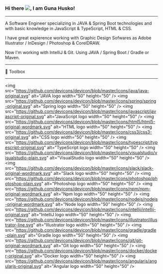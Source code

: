 ### Hi there <img src="https://raw.githubusercontent.com/MartinHeinz/MartinHeinz/master/wave.gif" width="30px">, I am Guna Husko!

---

A Software Engineer specializing in JAVA & Spring Boot technologies and with basic knowledge in JavaScript & TypeScript, HTML & CSS.

I have great expierence working with Graphic Design Sofwares as Adobe Illustrator / InDesign / Photoshop & CorelDRAW.

Now I'm working with IntelliJ & Git. Using JAVA / Spring Boot / Gradle or Maven.

---

🧰 Toolbox

---

<img src="https://github.com/devicons/devicon/blob/master/icons/java/java-original.svg" alt="JAVA logo width="50" height="50" />
<img src="https://github.com/devicons/devicon/blob/master/icons/spring/spring-original.svg" alt="Spring logo width="50" height="50" />
<img src="https://github.com/devicons/devicon/blob/master/icons/javascript/javascript-original.svg" alt="JavaScript logo width="50" height="50" />
<img src="https://github.com/devicons/devicon/blob/master/icons/html5/html5-original-wordmark.svg" alt="HTML logo width="50" height="50" />
<img src="https://github.com/devicons/devicon/blob/master/icons/css3/css3-original.svg" alt="CSS logo width="50" height="50" />
<img src="https://github.com/devicons/devicon/blob/master/icons/typescript/typescript-original.svg" alt="TypeScript logo width="50" height="50" />
<img src="https://github.com/devicons/devicon/blob/master/icons/visualstudio/visualstudio-plain.svg" alt="VisualStudio logo width="50" height="50" />
<img src="https://github.com/devicons/devicon/blob/master/icons/slack/slack-original-wordmark.svg" alt="Slack logo width="50" height="50" />
<img src="https://github.com/devicons/devicon/blob/master/icons/photoshop/photoshop-plain.svg" alt="Photoshop logo width="50" height="50" />
<img src="https://github.com/devicons/devicon/blob/master/icons/npm/npm-original-wordmark.svg" alt="Npm logo width="50" height="50" />
<img src="https://github.com/devicons/devicon/blob/master/icons/nodejs/nodejs-original-wordmark.svg" alt="Node logo width="50" height="50" />
<img src="https://github.com/devicons/devicon/blob/master/icons/intellij/intellij-original.svg" alt="IntelliJ logo width="50" height="50" />
<img src="https://github.com/devicons/devicon/blob/master/icons/illustrator/illustrator-line.svg" alt="Illustrator logo width="50" height="50" />
<img src="https://github.com/devicons/devicon/blob/master/icons/gradle/gradle-plain.svg" alt="Gradle logo width="50" height="50" />
<img src="https://github.com/devicons/devicon/blob/master/icons/git/git-original-wordmark.svg" alt="Git logo width="50" height="50" />
<img src="https://github.com/devicons/devicon/blob/master/icons/docker/docker-original.svg" alt="Docker logo width="50" height="50" />
<img src="https://github.com/devicons/devicon/blob/master/icons/angularjs/angularjs-original.svg" alt="Angular logo width="50" height="50" />
                                                                                                                                      
